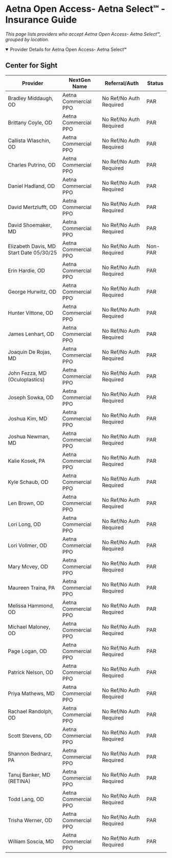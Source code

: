 # Aetna Open Access- Aetna Select℠ - Insurance Guide

*This page lists providers who accept Aetna Open Access- Aetna Select℠, grouped by location.*

<details open><summary>Provider Details for Aetna Open Access- Aetna Select℠</summary>

## Center for Sight

| Provider | NextGen Name | Referral/Auth | Status |
|----------|-------------|--------------|--------|
| Bradley Middaugh, OD | Aetna Commercial PPO | No Ref/No Auth Required | PAR |
| Brittany Coyle, OD | Aetna Commercial PPO | No Ref/No Auth Required | PAR |
| Callista Wlaschin, OD | Aetna Commercial PPO | No Ref/No Auth Required | PAR |
| Charles Putrino, OD | Aetna Commercial PPO | No Ref/No Auth Required | PAR |
| Daniel Hadland, OD | Aetna Commercial PPO | No Ref/No Auth Required | PAR |
| David Mertzlufft, OD | Aetna Commercial PPO | No Ref/No Auth Required | PAR |
| David Shoemaker, MD | Aetna Commercial PPO | No Ref/No Auth Required | PAR |
| Elizabeth Davis, MD                      Start Date 05/30/25 | Aetna Commercial PPO | No Ref/No Auth Required | Non-PAR |
| Erin Hardie, OD | Aetna Commercial PPO | No Ref/No Auth Required | PAR |
| George Hurwitz, OD | Aetna Commercial PPO | No Ref/No Auth Required | PAR |
| Hunter Vittone, OD | Aetna Commercial PPO | No Ref/No Auth Required | PAR |
| James Lenhart, OD | Aetna Commercial PPO | No Ref/No Auth Required | PAR |
| Joaquin De Rojas, MD | Aetna Commercial PPO | No Ref/No Auth Required | PAR |
| John Fezza, MD (Oculoplastics) | Aetna Commercial PPO | No Ref/No Auth Required | PAR |
| Joseph Sowka, OD | Aetna Commercial PPO | No Ref/No Auth Required | PAR |
| Joshua Kim, MD | Aetna Commercial PPO | No Ref/No Auth Required | PAR |
| Joshua Newman, MD | Aetna Commercial PPO | No Ref/No Auth Required | PAR |
| Kalie Kosek, PA | Aetna Commercial PPO | No Ref/No Auth Required | PAR |
| Kyle Schaub, OD | Aetna Commercial PPO | No Ref/No Auth Required | PAR |
| Len Brown, OD | Aetna Commercial PPO | No Ref/No Auth Required | PAR |
| Lori Long, OD | Aetna Commercial PPO | No Ref/No Auth Required | PAR |
| Lori Vollmer, OD | Aetna Commercial PPO | No Ref/No Auth Required | PAR |
| Mary Mcvey, OD | Aetna Commercial PPO | No Ref/No Auth Required | PAR |
| Maureen Traina, PA | Aetna Commercial PPO | No Ref/No Auth Required | PAR |
| Melissa Hammond, OD | Aetna Commercial PPO | No Ref/No Auth Required | PAR |
| Michael Maloney, OD | Aetna Commercial PPO | No Ref/No Auth Required | PAR |
| Page Logan, OD | Aetna Commercial PPO | No Ref/No Auth Required | PAR |
| Patrick Nelson, OD | Aetna Commercial PPO | No Ref/No Auth Required | PAR |
| Priya Mathews, MD | Aetna Commercial PPO | No Ref/No Auth Required | PAR |
| Rachael Randolph, OD | Aetna Commercial PPO | No Ref/No Auth Required | PAR |
| Scott Stevens, OD | Aetna Commercial PPO | No Ref/No Auth Required | PAR |
| Shannon Bednarz, PA | Aetna Commercial PPO | No Ref/No Auth Required | PAR |
| Tanuj Banker, MD (RETINA) | Aetna Commercial PPO | No Ref/No Auth Required | PAR |
| Todd Lang, OD | Aetna Commercial PPO | No Ref/No Auth Required | PAR |
| Trisha Werner, OD | Aetna Commercial PPO | No Ref/No Auth Required | PAR |
| William Soscia, MD | Aetna Commercial PPO | No Ref/No Auth Required | PAR |

</details>

